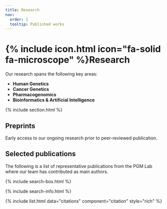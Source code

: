 ```yaml
---
title: Research
nav:
  order: 1
  tooltip: Published works
---
```


# {% include icon.html icon="fa-solid fa-microscope" %}Research

Our research spans the following key areas:  

- **Human Genetics** 
- **Cancer Genetics**
- **Pharmacogenomics**
- **Bioinformatics & Artificial Intelligence**

{% include section.html %}

## Preprints

Early access to our ongoing research prior to peer-reviewed publication.


## Selected publications

The following is a list of representative publications from the PGM Lab where our team has contributed as main authors. 

{% include search-box.html %}

{% include search-info.html %}

{% include list.html data="citations" component="citation" style="rich" %}
